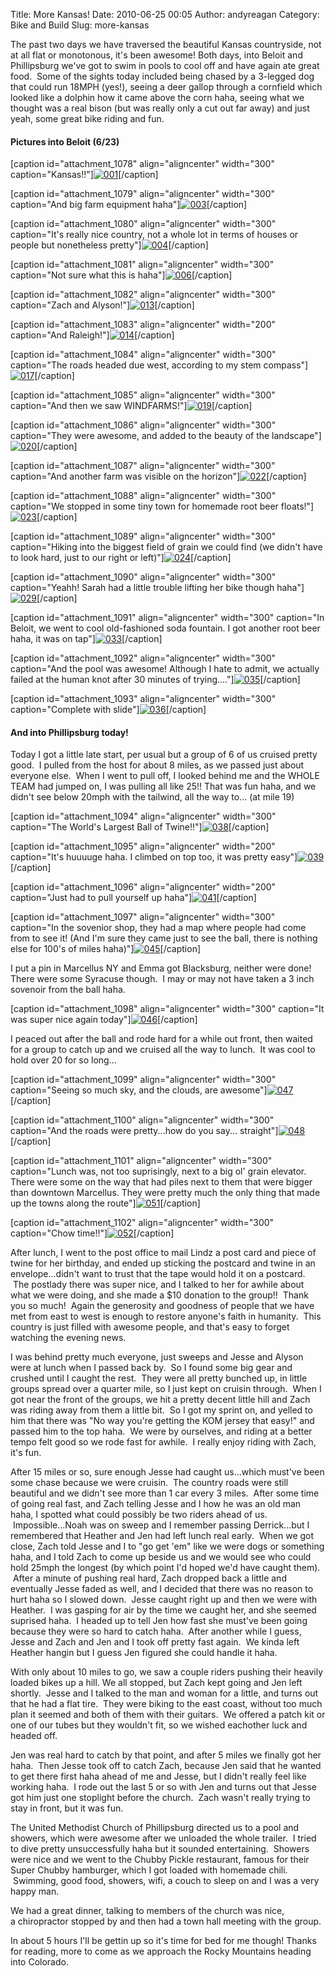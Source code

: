 Title: More Kansas!
Date: 2010-06-25 00:05
Author: andyreagan
Category: Bike and Build
Slug: more-kansas

The past two days we have traversed the beautiful Kansas countryside,
not at all flat or monotonous, it's been awesome! Both days, into Beloit
and Phillipsburg we've got to swim in pools to cool off and have again
ate great food.  Some of the sights today included being chased by a
3-legged dog that could run 18MPH (yes!), seeing a deer gallop through a
cornfield which looked like a dolphin how it came above the corn haha,
seeing what we thought was a real bison (but was really only a cut out
far away) and just yeah, some great bike riding and fun.

#### Pictures into Beloit (6/23)

[caption id="attachment\_1078" align="aligncenter" width="300"
caption="Kansas!!"][![](http://andyreagan.com/wp-content/uploads/2010/06/0012-300x200.jpg "001")](http://andyreagan.com/wp-content/uploads/2010/06/0012.jpg)[/caption]

[caption id="attachment\_1079" align="aligncenter" width="300"
caption="And big farm equipment
haha"][![](http://andyreagan.com/wp-content/uploads/2010/06/0032-300x200.jpg "003")](http://andyreagan.com/wp-content/uploads/2010/06/0032.jpg)[/caption]

[caption id="attachment\_1080" align="aligncenter" width="300"
caption="It's really nice country, not a whole lot in terms of houses or
people but nonetheless
pretty"][![](http://andyreagan.com/wp-content/uploads/2010/06/0042-300x200.jpg "004")](http://andyreagan.com/wp-content/uploads/2010/06/0042.jpg)[/caption]

[caption id="attachment\_1081" align="aligncenter" width="300"
caption="Not sure what this is
haha"][![](http://andyreagan.com/wp-content/uploads/2010/06/006-300x200.jpg "006")](http://andyreagan.com/wp-content/uploads/2010/06/006.jpg)[/caption]

[caption id="attachment\_1082" align="aligncenter" width="300"
caption="Zach and
Alyson!"][![](http://andyreagan.com/wp-content/uploads/2010/06/0131-300x200.jpg "013")](http://andyreagan.com/wp-content/uploads/2010/06/0131.jpg)[/caption]

[caption id="attachment\_1083" align="aligncenter" width="200"
caption="And
Raleigh!"][![](http://andyreagan.com/wp-content/uploads/2010/06/0141-200x300.jpg "014")](http://andyreagan.com/wp-content/uploads/2010/06/0141.jpg)[/caption]

[caption id="attachment\_1084" align="aligncenter" width="300"
caption="The roads headed due west, according to my stem
compass"][![](http://andyreagan.com/wp-content/uploads/2010/06/017-300x200.jpg "017")](http://andyreagan.com/wp-content/uploads/2010/06/017.jpg)[/caption]

[caption id="attachment\_1085" align="aligncenter" width="300"
caption="And then we saw
WINDFARMS!"][![](http://andyreagan.com/wp-content/uploads/2010/06/0191-300x200.jpg "019")](http://andyreagan.com/wp-content/uploads/2010/06/0191.jpg)[/caption]

[caption id="attachment\_1086" align="aligncenter" width="300"
caption="They were awesome, and added to the beauty of the
landscape"][![](http://andyreagan.com/wp-content/uploads/2010/06/0201-300x200.jpg "020")](http://andyreagan.com/wp-content/uploads/2010/06/0201.jpg)[/caption]

[caption id="attachment\_1087" align="aligncenter" width="300"
caption="And another farm was visible on the
horizon"][![](http://andyreagan.com/wp-content/uploads/2010/06/0221-300x200.jpg "022")](http://andyreagan.com/wp-content/uploads/2010/06/0221.jpg)[/caption]

[caption id="attachment\_1088" align="aligncenter" width="300"
caption="We stopped in some tiny town for homemade root beer
floats!"][![](http://andyreagan.com/wp-content/uploads/2010/06/0231-300x200.jpg "023")](http://andyreagan.com/wp-content/uploads/2010/06/0231.jpg)[/caption]

[caption id="attachment\_1089" align="aligncenter" width="300"
caption="Hiking into the biggest field of grain we could find (we didn't
have to look hard, just to our right or
left)"][![](http://andyreagan.com/wp-content/uploads/2010/06/024-300x200.jpg "024")](http://andyreagan.com/wp-content/uploads/2010/06/024.jpg)[/caption]

[caption id="attachment\_1090" align="aligncenter" width="300"
caption="Yeahh! Sarah had a little trouble lifting her bike though
haha"][![](http://andyreagan.com/wp-content/uploads/2010/06/0291-300x200.jpg "029")](http://andyreagan.com/wp-content/uploads/2010/06/0291.jpg)[/caption]

[caption id="attachment\_1091" align="aligncenter" width="300"
caption="In Beloit, we went to cool old-fashioned soda fountain. I got
another root beer haha, it was on
tap"][![](http://andyreagan.com/wp-content/uploads/2010/06/0331-300x200.jpg "033")](http://andyreagan.com/wp-content/uploads/2010/06/0331.jpg)[/caption]

[caption id="attachment\_1092" align="aligncenter" width="300"
caption="And the pool was awesome! Although I hate to admit, we actually
failed at the human knot after 30 minutes of
trying...."][![](http://andyreagan.com/wp-content/uploads/2010/06/0351-300x200.jpg "035")](http://andyreagan.com/wp-content/uploads/2010/06/0351.jpg)[/caption]

[caption id="attachment\_1093" align="aligncenter" width="300"
caption="Complete with
slide"][![](http://andyreagan.com/wp-content/uploads/2010/06/0362-300x200.jpg "036")](http://andyreagan.com/wp-content/uploads/2010/06/0362.jpg)[/caption]

#### And into Phillipsburg today!

Today I got a little late start, per usual but a group of 6 of us
cruised pretty good.  I pulled from the host for about 8 miles, as we
passed just about everyone else.  When I went to pull off, I looked
behind me and the WHOLE TEAM had jumped on, I was pulling all like 25!!
That was fun haha, and we didn't see below 20mph with the tailwind, all
the way to... (at mile 19)

[caption id="attachment\_1094" align="aligncenter" width="300"
caption="The World's Largest Ball of
Twine!!"][![](http://andyreagan.com/wp-content/uploads/2010/06/038-300x200.jpg "038")](http://andyreagan.com/wp-content/uploads/2010/06/038.jpg)[/caption]

[caption id="attachment\_1095" align="aligncenter" width="200"
caption="It's huuuuge haha. I climbed on top too, it was pretty
easy"][![](http://andyreagan.com/wp-content/uploads/2010/06/039-200x300.jpg "039")](http://andyreagan.com/wp-content/uploads/2010/06/039.jpg)[/caption]

[caption id="attachment\_1096" align="aligncenter" width="200"
caption="Just had to pull yourself up
haha"][![](http://andyreagan.com/wp-content/uploads/2010/06/0411-200x300.jpg "041")](http://andyreagan.com/wp-content/uploads/2010/06/0411.jpg)[/caption]

[caption id="attachment\_1097" align="aligncenter" width="300"
caption="In the sovenior shop, they had a map where people had come from
to see it! (And I'm sure they came just to see the ball, there is
nothing else for 100's of miles
haha)"][![](http://andyreagan.com/wp-content/uploads/2010/06/0451-300x200.jpg "045")](http://andyreagan.com/wp-content/uploads/2010/06/0451.jpg)[/caption]

I put a pin in Marcellus NY and Emma got Blacksburg, neither were done!
There were some Syracuse though.  I may or may not have taken a 3 inch
sovenoir from the ball haha.

[caption id="attachment\_1098" align="aligncenter" width="300"
caption="It was super nice again
today"][![](http://andyreagan.com/wp-content/uploads/2010/06/046-300x200.jpg "046")](http://andyreagan.com/wp-content/uploads/2010/06/046.jpg)[/caption]

I peaced out after the ball and rode hard for a while out front, then
waited for a group to catch up and we cruised all the way to lunch.  It
was cool to hold over 20 for so long...

[caption id="attachment\_1099" align="aligncenter" width="300"
caption="Seeing so much sky, and the clouds, are
awesome"][![](http://andyreagan.com/wp-content/uploads/2010/06/0471-300x200.jpg "047")](http://andyreagan.com/wp-content/uploads/2010/06/0471.jpg)[/caption]

[caption id="attachment\_1100" align="aligncenter" width="300"
caption="And the roads were pretty...how do you say...
straight"][![](http://andyreagan.com/wp-content/uploads/2010/06/0481-300x200.jpg "048")](http://andyreagan.com/wp-content/uploads/2010/06/0481.jpg)[/caption]

[caption id="attachment\_1101" align="aligncenter" width="300"
caption="Lunch was, not too suprisingly, next to a big ol' grain
elevator. There were some on the way that had piles next to them that
were bigger than downtown Marcellus. They were pretty much the only
thing that made up the towns along the
route"][![](http://andyreagan.com/wp-content/uploads/2010/06/051-300x200.jpg "051")](http://andyreagan.com/wp-content/uploads/2010/06/051.jpg)[/caption]

[caption id="attachment\_1102" align="aligncenter" width="300"
caption="Chow
time!!"][![](http://andyreagan.com/wp-content/uploads/2010/06/0521-300x200.jpg "052")](http://andyreagan.com/wp-content/uploads/2010/06/0521.jpg)[/caption]

After lunch, I went to the post office to mail Lindz a post card and
piece of twine for her birthday, and ended up sticking the postcard and
twine in an envelope...didn't want to trust that the tape would hold it
on a postcard.  The postlady there was super nice, and I talked to her
for awhile about what we were doing, and she made a \$10 donation to the
group!!  Thank you so much!  Again the generosity and goodness of people
that we have met from east to west is enough to restore anyone's faith
in humanity.  This country is just filled with awesome people, and
that's easy to forget watching the evening news.

I was behind pretty much everyone, just sweeps and Jesse and Alyson were
at lunch when I passed back by.  So I found some big gear and crushed
until I caught the rest.  They were all pretty bunched up, in little
groups spread over a quarter mile, so I just kept on cruisin through.
 When I got near the front of the groups, we hit a pretty decent little
hill and Zach was riding away from them a little bit.  So I got my
sprint on, and yelled to him that there was "No way you're getting the
KOM jersey that easy!" and passed him to the top haha.  We were by
ourselves, and riding at a better tempo felt good so we rode fast for
awhile.  I really enjoy riding with Zach, it's fun.

After 15 miles or so, sure enough Jesse had caught us...which must've
been some chase because we were cruisin.  The country roads were still
beautiful and we didn't see more than 1 car every 3 miles.  After some
time of going real fast, and Zach telling Jesse and I how he was an old
man haha, I spotted what could possibly be two riders ahead of us.
 Impossible...Noah was on sweep and I remember passing Derrick...but I
remembered that Heather and Jen had left lunch real early.  When we got
close, Zach told Jesse and I to "go get 'em" like we were dogs or
something haha, and I told Zach to come up beside us and we would see
who could hold 25mph the longest (by which point I'd hoped we'd have
caught them).  After a minute of pushing real hard, Zach dropped back a
little and eventually Jesse faded as well, and I decided that there was
no reason to hurt haha so I slowed down.  Jesse caught right up and then
we were with Heather.  I was gasping for air by the time we caught her,
and she seemed suprised haha.  I headed up to tell Jen how fast she
must've been going because they were so hard to catch haha.  After
another while I guess, Jesse and Zach and Jen and I took off pretty fast
again.  We kinda left Heather hangin but I guess Jen figured she could
handle it haha.

With only about 10 miles to go, we saw a couple riders pushing their
heavily loaded bikes up a hill. We all stopped, but Zach kept going and
Jen left shortly.  Jesse and I talked to the man and woman for a little,
and turns out that he had a flat tire.  They were biking to the east
coast, without too much plan it seemed and both of them with their
guitars.  We offered a patch kit or one of our tubes but they wouldn't
fit, so we wished eachother luck and headed off.

Jen was real hard to catch by that point, and after 5 miles we finally
got her haha.  Then Jesse took off to catch Zach, because Jen said that
he wanted to get there first haha ahead of me and Jesse, but I didn't
really feel like working haha.  I rode out the last 5 or so with Jen and
turns out that Jesse got him just one stoplight before the church.  Zach
wasn't really trying to stay in front, but it was fun.

The United Methodist Church of Phillipsburg directed us to a pool and
showers, which were awesome after we unloaded the whole trailer.  I
tried to dive pretty unsuccessfully haha but it sounded entertaining.
 Showers were nice and we went to the Chubby Pickle restaurant, famous
for their Super Chubby hamburger, which I got loaded with homemade
chili.  Swimming, good food, showers, wifi, a couch to sleep on and I
was a very happy man.

We had a great dinner, talking to members of the church was nice,
a chiropractor stopped by and then had a town hall meeting with the
group.

In about 5 hours I'll be gettin up so it's time for bed for me though!
Thanks for reading, more to come as we approach the Rocky Mountains
heading into Colorado.
